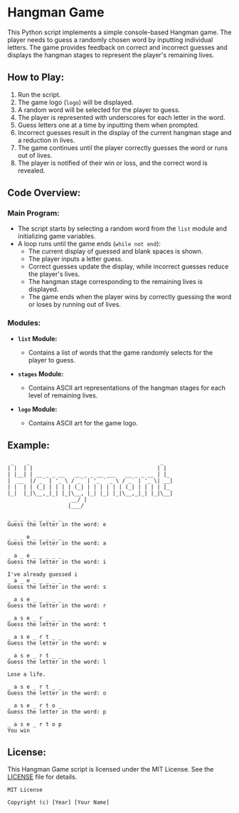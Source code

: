 # Hangman Game

This Python script implements a simple console-based Hangman game. The player needs to guess a randomly chosen word by inputting individual letters. The game provides feedback on correct and incorrect guesses and displays the hangman stages to represent the player's remaining lives.

## How to Play:

1. Run the script.
2. The game logo (`logo`) will be displayed.
3. A random word will be selected for the player to guess.
4. The player is represented with underscores for each letter in the word.
5. Guess letters one at a time by inputting them when prompted.
6. Incorrect guesses result in the display of the current hangman stage and a reduction in lives.
7. The game continues until the player correctly guesses the word or runs out of lives.
8. The player is notified of their win or loss, and the correct word is revealed.

## Code Overview:

### Main Program:

- The script starts by selecting a random word from the `list` module and initializing game variables.
- A loop runs until the game ends (`while not end`):
  - The current display of guessed and blank spaces is shown.
  - The player inputs a letter guess.
  - Correct guesses update the display, while incorrect guesses reduce the player's lives.
  - The hangman stage corresponding to the remaining lives is displayed.
  - The game ends when the player wins by correctly guessing the word or loses by running out of lives.

### Modules:

- **`list` Module:**
  - Contains a list of words that the game randomly selects for the player to guess.

- **`stages` Module:**
  - Contains ASCII art representations of the hangman stages for each level of remaining lives.

- **`logo` Module:**
  - Contains ASCII art for the game logo.

## Example:

```plaintext
 _    _                                         _   
| |  | |                                       | |  
| |__| | __ _ _ __   __ _ _ __ ___   __ _ _ __ | |_ 
|  __  |/ _` | '_ \ / _` | '_ ` _ \ / _` | '_ \| __|
| |  | | (_| | | | | (_| | | | | | | (_| | | | | |_ 
|_|  |_|\__,_|_| |_|\__, |_| |_| |_|\__,_|_| |_|\__|
                    __/ |                             
                   |___/                              

_ _ _ _ _ _ _ _ _
Guess the letter in the word: e

_ _ _ e _ _ _ _ _ 
Guess the letter in the word: a

_ a _ e _ _ _ _ _ 
Guess the letter in the word: i

I've already guessed i
_ a _ e _ _ _ _ _ 
Guess the letter in the word: s

_ a s e _ _ _ _ _ 
Guess the letter in the word: r

_ a s e _ r _ _ _ 
Guess the letter in the word: t

_ a s e _ r t _ _ 
Guess the letter in the word: w

_ a s e _ r t _ _ 
Guess the letter in the word: l

Lose a life.

_ a s e _ r t _ _ 
Guess the letter in the word: o

_ a s e _ r t o _ 
Guess the letter in the word: p

_ a s e _ r t o p 
You win
```

## License:

This Hangman Game script is licensed under the MIT License. See the [LICENSE](LICENSE) file for details.

```text
MIT License

Copyright (c) [Year] [Your Name]
```
